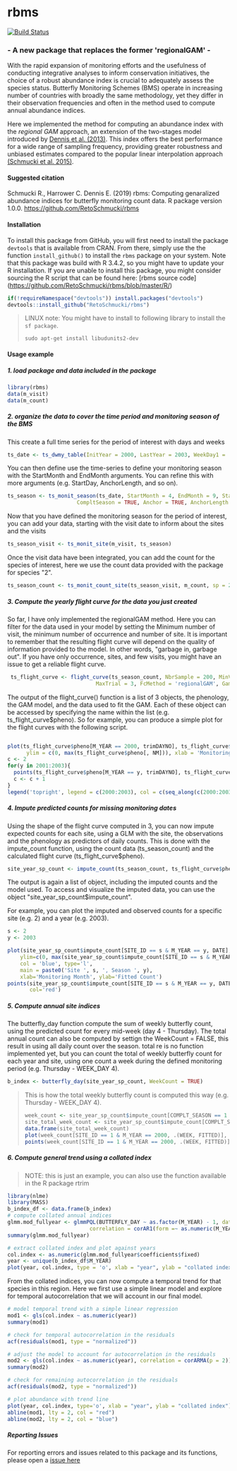 # rbms

[![Build Status](https://travis-ci.org/RetoSchmucki/rbms.png?branch=master)](https://travis-ci.org/RetoSchmucki/rbms)


### - A new package that replaces the former 'regionalGAM' -

With the rapid expansion of monitoring efforts and the usefulness of conducting integrative analyses to inform conservation initiatives, the choice of a robust abundance index is crucial to adequately assess the species status. Butterfly Monitoring Schemes (BMS) operate in increasing number of countries with broadly the same methodology, yet they differ in their observation frequencies and often in the method used to compute annual abundance indices.

Here we implemented the method for computing an abundance index with the *regional GAM* approach, an extension of the two-stages model introduced by [Dennis et al. (2013)](http://onlinelibrary.wiley.com/doi/10.1111/2041-210X.12053/abstract). This index offers the best performance for a wide range of sampling frequency, providing greater robustness and unbiased estimates compared to the popular linear interpolation approach [(Schmucki et al. 2015)](http://onlinelibrary.wiley.com/doi/10.1111/1365-2664.12561/abstract).

#### Suggested citation

Schmucki R., Harrower C. Dennis E. (2019) rbms: Computing genaralized abundance indices for butterfly monitoring count data. R package version 1.0.0. https://github.com/RetoSchmucki/rbms


#### Installation

To install this package from GitHub, you will first need to install the package `devtools` that is available from CRAN. From there, simply use the the function `install_github()` to install the `rbms` package on your system. Note that this package was build with R 3.4.2, so you might have to update your R installation. If you are unable to install this package, you might consider sourcing the R script that can be found here: [rbms source code] (https://github.com/RetoSchmucki/rbms/blob/master/R/)

```R
if(!requireNamespace("devtools")) install.packages("devtools")
devtools::install_github("RetoSchmucki/rbms")
```


> LINUX note:
> You might have to install to following library to install the `sf package`.
>```
>sudo apt-get install libudunits2-dev
>```

#### Usage example
##### 1. load package and data included in the package

```r
library(rbms)
data(m_visit)
data(m_count)
```

##### 2. organize the data to cover the time period and monitoring season of the BMS

This create a full time series for the period of interest with days and weeks

```r
ts_date <- ts_dwmy_table(InitYear = 2000, LastYear = 2003, WeekDay1 = 'monday')
```

You can then define use the time-series to define your monitoring season with the StartMonth and EndMonth arguments. You can refine this with more arguments (e.g. StartDay, AnchorLength, and so on).

```r
ts_season <- ts_monit_season(ts_date, StartMonth = 4, EndMonth = 9, StartDay = 1, EndDay = NULL,
                      CompltSeason = TRUE, Anchor = TRUE, AnchorLength = 7, AnchorLag = 7)
```

Now that you have defined the monitoring season for the period of interest, you can add your data, starting with the visit date to inform about the sites and the visits

```r
ts_season_visit <- ts_monit_site(m_visit, ts_season)
```

Once the visit data have been integrated, you can add the count for the species of interest, here we use the count data provided with the package for species "2".

```r
ts_season_count <- ts_monit_count_site(ts_season_visit, m_count, sp = 2)
```

##### 3. Compute the yearly flight curve for the data you just created

So far, I have only implemented the regionalGAM method. Here you can filter for the data used in your model by setting the Minimum number of visit, the minimum number of occurrence and number of site.
It is important to remember that the resulting flight curve will depend on the quality of information provided to the model. In other words, "garbage in, garbage out". If you have only occurrence, sites, and few visits, you might have an issue to get a reliable flight curve.

```r
 ts_flight_curve <- flight_curve(ts_season_count, NbrSample = 200, MinVisit = 5, MinOccur = 3, MinNbrSite = 1,
                            MaxTrial = 3, FcMethod = 'regionalGAM', GamFamily = 'nb', SpeedGam = FALSE, CompltSeason = TRUE)
```

The output of the flight_curve() function is a list of 3 objects, the phenology, the GAM model, and the data used to fit the GAM. Each of these object can be accessed by specifying the name within the list (e.g. ts_flight_curve$pheno).
So for example, you can produce a simple plot for the flight curves with the following script.

```r

plot(ts_flight_curve$pheno[M_YEAR == 2000, trimDAYNO], ts_flight_curve$pheno[M_YEAR == 2000, NM], type = 'l',
      ylim = c(0, max(ts_flight_curve$pheno[, NM])), xlab = 'Monitoring Year Day', ylab = 'Relative Abundance')
c <- 2
for(y in 2001:2003){
  points(ts_flight_curve$pheno[M_YEAR == y, trimDAYNO], ts_flight_curve$pheno[M_YEAR == y, NM], type = 'l', col = c)
  c <- c + 1
}
legend('topright', legend = c(2000:2003), col = c(seq_along(c(2000:2003))), lty = 1, bty = 'n')
```

##### 4. Impute predicted counts for missing monitoring dates

Using the shape of the flight curve computed in 3, you can now impute expected counts for each site, using a GLM with the site, the observations and the phenology as predictors of daily counts.
This is done with the impute_count function, using the count data (ts_season_count) and the calculated flight curve (ts_flight_curve$pheno).

```r
site_year_sp_count <- impute_count(ts_season_count, ts_flight_curve$pheno, FamilyGlm = 'quasipoisson')
```

The output is again a list of object, including the imputed counts and the model used. To access and visualize the imputed data, you can
use the object "site_year_sp_count$impute_count".

For example, you can plot the imputed and observed counts for a specific site (e.g. 2) and a year (e.g. 2003).

```r
s <- 2
y <- 2003

plot(site_year_sp_count$impute_count[SITE_ID == s & M_YEAR == y, DATE], site_year_sp_count$impute_count[SITE_ID == s & M_YEAR == y, FITTED],
    ylim=c(0, max(site_year_sp_count$impute_count[SITE_ID == s & M_YEAR == y, COUNT_IMPUTED])),
    col = 'blue', type='l',
    main = paste0('Site ', s, ', Season ', y),
    xlab='Monitoring Month', ylab='Fitted Count')
points(site_year_sp_count$impute_count[SITE_ID == s & M_YEAR == y, DATE], site_year_sp_count$impute_count[SITE_ID == s & M_YEAR == y, COUNT],
       col='red')
```

##### 5. Compute annual site indices

The butterfly_day function compute the sum of weekly butterfly count, using the predicted count for every mid-week (day 4 - Thursday). The total annual count can also be computed by settign the WeekCount = FALSE, this result in using all daily count over the season. total re is no function implemented yet, but you can count the total of weekly butterfly count for each year and site, using one count a week during the defined monitoring period (e.g. Thursday - WEEK_DAY 4).

```r
b_index <- butterfly_day(site_year_sp_count, WeekCount = TRUE)
```

> This is how the total weekly butterfly count is computed this way (e.g. Thursday - WEEK_DAY 4).
>```r
> week_count <- site_year_sp_count$impute_count[COMPLT_SEASON == 1 & M_SEASON != 0 & WEEK_DAY == 4, FITTED, by = .(SITE_ID, M_YEAR, WEEK)]
> site_total_week_count <- site_year_sp_count$impute_count[COMPLT_SEASON == 1 & M_SEASON != 0 & WEEK_DAY == 4, FITTED, by = .(SITE_ID, M_YEAR, WEEK)][,sum(FITTED), by = .(SITE_ID, M_YEAR)]
> data.frame(site_total_week_count)
> plot(week_count[SITE_ID == 1 & M_YEAR == 2000, .(WEEK, FITTED)], type='l')
> points(week_count[SITE_ID == 1 & M_YEAR == 2000, .(WEEK, FITTED)], col = 'red')
>```

##### 6. Compute general trend using a collated index

> NOTE: this is just an example, you can also use the function available in the R package rtrim

```r
library(nlme)
library(MASS)
b_index_df <- data.frame(b_index)
# compute collated annual indices
glmm.mod_fullyear <- glmmPQL(BUTTERFLY_DAY ~ as.factor(M_YEAR) - 1, data = b_index_df , family = quasipoisson, random = ~1|SITE_ID,
                          correlation = corAR1(form =~ as.numeric(M_YEAR)|SITE_ID), verbose = FALSE)
summary(glmm.mod_fullyear)

# extract collated index and plot against years
col.index <- as.numeric(glmm.mod_fullyear$coefficients$fixed)
year <- unique(b_index_df$M_YEAR)
plot(year, col.index, type = 'o', xlab = "year", ylab = "collated index")
```

From the collated indices, you can now compute a temporal trend for that species in this region. Here we first use a simple linear model and explore for temporal autocorrelation that we will account in our final model.

```r
# model temporal trend with a simple linear regression
mod1 <- gls(col.index ~ as.numeric(year))
summary(mod1)

# check for temporal autocorrelation in the residuals
acf(residuals(mod1, type = "normalized"))

# adjust the model to account for autocorrelation in the residuals
mod2 <- gls(col.index ~ as.numeric(year), correlation = corARMA(p = 2))
summary(mod2)

# check for remaining autocorrelation in the residuals
acf(residuals(mod2, type = "normalized"))

# plot abundance with trend line
plot(year, col.index, type='o', xlab = "year", ylab = "collated index")
abline(mod1, lty = 2, col = "red")
abline(mod2, lty = 2, col = "blue")
```


##### Reporting Issues

For reporting errors and issues related to this package and its functions, please open a [issue here](https://github.com/RetoSchmucki/rbms/issues)
